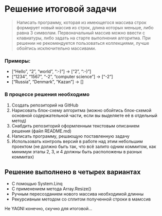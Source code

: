 ﻿# Решение итоговой задачи
>Написать программу, которая из имеющегося массива строк формирует новый массив из строк,
>длина которых меньше, либо равна 3 символам. Первоначальный массив можно ввести с клавиатуры,
>либо задать на старте выполнения алгоритма.
>При решении не рекомендуется пользоваться коллекциями, лучше обойтись исключительно массивами.

### Примеры:
- [“Hello”, “2”, “world”, “:-)”] → [“2”, “:-)”]
- [“1234”, “1567”, “-2”, “computer science”] → [“-2”]
- [“Russia”, “Denmark”, “Kazan”] → []

### В процессе решения необходимо
1. Создать репозиторий на GitHub
2. Нарисовать блок-схему алгоритма (можно обойтись блок-схемой основной содержательной части, если вы выделяете её в отдельный метод)
3. Снабдить репозиторий оформленным текстовым описанием решения (файл README.md)
4. Написать программу, решающую поставленную задачу
5. Использовать контроль версий в работе над этим небольшим проектом (не должно быть так, что всё залито одним коммитом, как минимум этапы 2, 3, и 4 должны быть расположены в разных коммитах)

## Решение выполнено в четырех вариантах
- С помощью System.Linq
- С применением метода Array.Resize()
- Ручным пересозданием нового массива необходимой длинны
- Рекурсивным методом со сплитом полученной строки в мамссив

Не YAGNI конечно, скучно для итоговой...